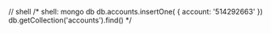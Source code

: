 // shell
/*
    shell:
    mongo
    db
    db.accounts.insertOne( { account: '514292663' })
    db.getCollection('accounts').find()
*/